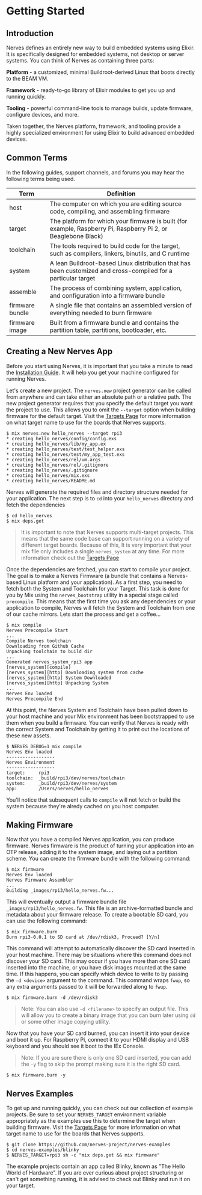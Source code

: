 # Getting Started

## Introduction

Nerves defines an entirely new way to build embedded systems using Elixir. It is specifically designed for embedded systems, not desktop or server systems. You can think of Nerves as containing three parts:

**Platform** - a customized, minimal Buildroot-derived Linux that boots directly to the BEAM VM.

**Framework** - ready-to-go library of Elixir modules to get you up and running quickly.

**Tooling** - powerful command-line tools to manage builds, update firmware, configure devices, and more.

Taken together, the Nerves platform, framework, and tooling provide a highly specialized environment for using Elixir to build advanced embedded devices.

## Common Terms

In the following guides, support channels, and forums you may hear the following terms being used.

Term | Definition
--- | ---
host | The computer on which you are editing source code, compiling, and assembling firmware
target | The platform for which your firmware is built (for example, Raspberry Pi, Raspberry Pi 2, or Beaglebone Black)
toolchain | The tools required to build code for the target, such as compilers, linkers, binutils, and C runtime
system | A lean Buildroot-based Linux distribution that has been customized and cross-compiled for a particular target
assemble | The process of combining system, application, and configuration into a firmware bundle
firmware bundle | A single file that contains an assembled version of everything needed to burn firmware
firmware image | Built from a firmware bundle and contains the partition table, partitions, bootloader, etc.

## Creating a New Nerves App

Before you start using Nerves, it is important that you take a minute to read the [Installation Guide](installation.html). It will help you get your machine configured for running Nerves.

Let's create a new project. The `nerves.new` project generator can be called from anywhere and can take either an absolute path or a relative path. The new project generator requires that you specify the default target you want the project to use. This allows you to omit the `--target` option when building firmware for the default target. Visit the [Targets Page](targets.html) for more information on what target name to use for the boards that Nerves supports.

```
$ mix nerves.new hello_nerves --target rpi3
* creating hello_nerves/config/config.exs
* creating hello_nerves/lib/my_app.ex
* creating hello_nerves/test/test_helper.exs
* creating hello_nerves/test/my_app_test.exs
* creating hello_nerves/rel/vm.args
* creating hello_nerves/rel/.gitignore
* creating hello_nerves/.gitignore
* creating hello_nerves/mix.exs
* creating hello_nerves/README.md
```

Nerves will generate the required files and directory structure needed for your application. The next step is to `cd` into your `hello_nerves` directory and fetch the dependencies

```
$ cd hello_nerves
$ mix deps.get
```

> It is important to note that Nerves supports multi-target projects. This means that the same code base can support running on a variety of different target boards. Because of this, It is very important that your mix file only includes a single `nerves_system` at any time. For more information check out the [Targets Page](targets.html#target-dependencies)

Once the dependencies are fetched, you can start to compile your project. The goal is to make a Nerves Firmware (a bundle that contains a Nerves-based Linux platform and your application). As a first step, you need to fetch both the System and Toolchain for your Target. This task is done for you by Mix using the `nerves_bootstrap` utility in a special stage called `precompile`. This means that the first time you ask any dependencies or your application to compile, Nerves will fetch the System and Toolchain from one of our cache mirrors. Lets start the process and get a coffee...

```
$ mix compile
Nerves Precompile Start
...
Compile Nerves toolchain
Downloading from Github Cache
Unpacking toolchain to build dir
...
Generated nerves_system_rpi3 app
[nerves_system][compile]
[nerves_system][http] Downloading system from cache
[nerves_system][http] System Downloaded
[nerves_system][http] Unpacking System
...
Nerves Env loaded
Nerves Precompile End
```

At this point, the Nerves System and Toolchain have been pulled down to your host machine and your Mix environment has been bootstrapped to use them when you build a firmware. You can verify that Nerves is ready with the correct System and Toolchain by getting it to print out the locations of these new assets.

```
$ NERVES_DEBUG=1 mix compile
Nerves Env loaded
------------------
Nerves Environment
------------------
target:     rpi3
toolchain:  _build/rpi3/dev/nerves/toolchain
system:     _build/rpi3/dev/nerves/system
app:        /Users/nerves/hello_nerves
```

You'll notice that subsequent calls to `compile` will not fetch or build the system because they're alredy cached on you host computer.

## Making Firmware

Now that you have a compiled Nerves application, you can produce firmware. Nerves firmware is the product of turning your application into an OTP release, adding it to the system image, and laying out a partition scheme. You can create the firmware bundle with the following command:

```
$ mix firmware
Nerves Env loaded
Nerves Firmware Assembler
...
Building _images/rpi3/hello_nerves.fw...
```

This will eventually output a firmware bundle file `_images/rpi3/hello_nerves.fw`. This file is an archive-formatted bundle and metadata about your firmware release. To create a bootable SD card, you can use the following command:

```
$ mix firmware.burn
Burn rpi3-0.0.1 to SD card at /dev/rdisk3, Proceed? [Y/n]
```

This command will attempt to automatically discover the SD card inserted in your host machine. There may be situations where this command does not discover your SD card. This may occur if you have more than one SD card inserted into the machine, or you have disk images mounted at the same time. If this happens, you can specify which device to write to by passing the `-d <device>` argument to the command. This command wraps `fwup`, so any extra arguments passed to it will be forwarded along to `fwup`.

```
$ mix firmware.burn -d /dev/rdisk3
```

> Note: You can also use `-d <filename>` to specify an output file. This will allow you to create a binary image that you can burn later using `dd` or some other image copying utility.

Now that you have your SD card burned, you can insert it into your device and boot it up. For Raspberry Pi, connect it to your HDMI display and USB keyboard and you should see it boot to the IEx Console.

> Note: If you are sure there is only one SD card inserted, you can add the `-y` flag to skip the prompt making sure it is the right SD card.

```
$ mix firmware.burn -y
```

## Nerves Examples

To get up and running quickly, you can check out our collection of example projects. Be sure to set your `NERVES_TARGET` environment variable appropriately as the examples use this to determine the target when building firmware. Visit the [Targets Page](targets.html) for more information on what target name to use for the boards that Nerves supports.
```
$ git clone https://github.com/nerves-project/nerves-examples
$ cd nerves-examples/blinky
$ NERVES_TARGET=rpi3 sh -c "mix deps.get && mix firmware"
```

The example projects contain an app called Blinky, known as "The Hello World of Hardware". If you are ever curious about project structuring or can't get something running, it is advised to check out Blinky and run it on your target.
